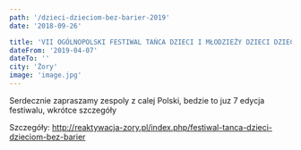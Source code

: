 ```yaml
---
path: '/dzieci-dzieciom-bez-barier-2019'
date: '2018-09-26'

title: 'VII OGÓLNOPOLSKI FESTIWAL TAŃCA DZIECI I MŁODZIEŻY DZIECI DZIECIOM BEZ BARIER'
dateFrom: '2019-04-07'
dateTo: ''
city: 'Żory'
image: 'image.jpg'
---
```

Serdecznie zapraszamy zespoly z calej Polski, bedzie to juz 7 edycja festiwalu, wkrótce szczegóły

Szczegóły:
http://reaktywacja-zory.pl/index.php/festiwal-tanca-dzieci-dzieciom-bez-barier